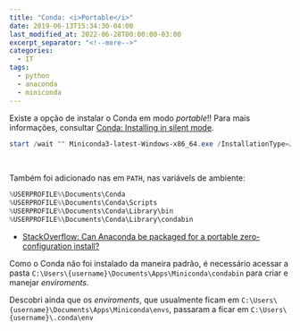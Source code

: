 ```yaml
---
title: "Conda: <i>Portable</i>"
date: 2019-06-13T15:34:30-04:00
last_modified_at: 2022-06-28T00:00:00-03:00
excerpt_separator: "<!--more-->"
categories:
  - IT
tags:
  - python
  - anaconda
  - miniconda
---
```


Existe a opção de instalar o Conda em modo _portable_!! Para mais informações, consultar [Conda: Installing in silent mode](https://docs.conda.io/projects/conda/en/latest/user-guide/install/windows.html#installing-in-silent-mode).

```powershell
start /wait "" Miniconda3-latest-Windows-x86_64.exe /InstallationType=JustMe /AddToPath=0 /RegisterPython=0 /NoRegistry=1 /D=%USERPROFILE%\Documents\Conda
```

<br>

Também foi adicionado nas em `PATH`, nas variávels de ambiente:

```powershell
%USERPROFILE%\Documents\Conda
%USERPROFILE%\Documents\Conda\Scripts
%USERPROFILE%\Documents\Conda\Library\bin
%USERPROFILE%\Documents\Conda\Library\condabin
```

- [StackOverflow: Can Anaconda be packaged for a portable zero-configuration install?](https://stackoverflow.com/questions/39984611/can-anaconda-be-packaged-for-a-portable-zero-configuration-install)

Como o Conda não foi instalado da maneira padrão, é necessário acessar a pasta `C:\Users\{username}\Documents\Apps\Miniconda\condabin` para criar e manejar _enviroments_.

Descobri ainda que os _enviroments_, que usualmente ficam em `C:\Users\{username}\Documents\Apps\Miniconda\envs`, passaram a ficar em `C:\Users\{username}\.conda\env`
